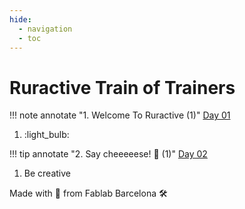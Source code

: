 ```yaml
---
hide:
  - navigation
  - toc
---
```


# Ruractive Train of Trainers

!!! note annotate "1. Welcome To Ruractive (1)"
    [Day 01](sessions/01/01.md)
1.  :light_bulb:

!!! tip annotate "2. Say cheeeeese! :cheese: (1)"
    [Day 02](sessions/02/02.md)
1. Be creative
 

Made with :purple_heart: from Fablab Barcelona :hammer_and_wrench:

